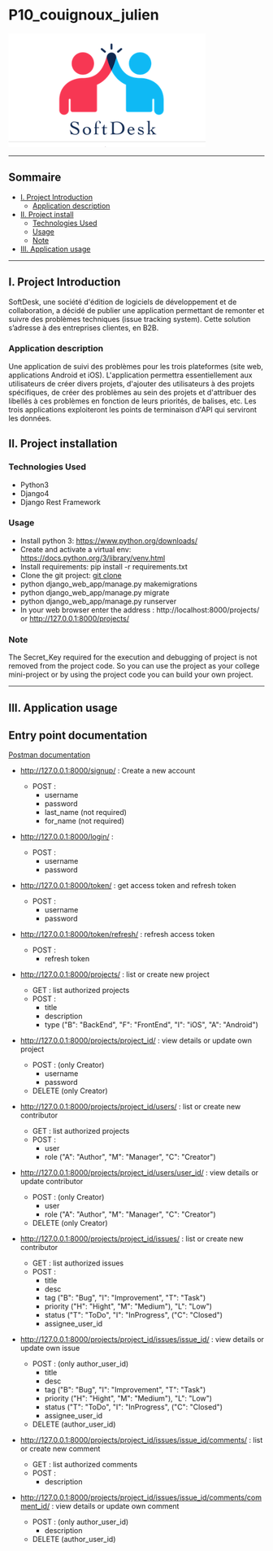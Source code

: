 # P10_couignoux_julien

![](docs/logo.png)
***

## Sommaire

* [I. Project Introduction](#chapter1)
    * [Application description](#section1_1)
* [II. Project install](#chapter2)
    * [Technologies Used](#section2_1)
    * [Usage](#section2_2)
    * [Note](#section2_3)
* [III. Application usage](#chapter3)

***
## I. Project Introduction <a class="anchor" id="chapter1"></a>

SoftDesk, une société d'édition de logiciels de développement et de collaboration, a décidé de publier une application permettant de remonter et suivre des problèmes techniques (issue tracking system). Cette solution s’adresse à des entreprises clientes, en B2B.

### Application description <a class="anchor" id="section1_1"></a>
Une application de suivi des problèmes pour les trois plateformes (site web, applications Android et iOS).
L'application permettra essentiellement aux utilisateurs de créer divers projets, d'ajouter des utilisateurs à des projets spécifiques, de créer des problèmes au sein des projets et d'attribuer des libellés à ces problèmes en fonction de leurs priorités, de balises, etc.
Les trois applications exploiteront les points de terminaison d'API qui serviront les données.

## II. Project installation <a class="anchor" id="chapter2"></a>

### Technologies Used <a class="anchor" id="section2_1"></a>
* Python3  
* Django4  
* Django Rest Framework

### Usage <a class="anchor" id="section2_2"></a>
* Install python 3: https://www.python.org/downloads/
* Create and activate a virtual env: https://docs.python.org/3/library/venv.html
* Install requirements: pip install -r requirements.txt
* Clone the git project: [git clone](git@github.com:jcouignoux/P10_couignoux_julien.git)
* python django_web_app/manage.py makemigrations
* python django_web_app/manage.py migrate
* python django_web_app/manage.py runserver
* In your web browser enter the address : http://localhost:8000/projects/ or http://127.0.0.1:8000/projects/

### Note <a class="anchor" id="section2_3"></a>
The Secret_Key required for the execution and debugging of project is not removed from the project code. So you can use the project as your college mini-project or by using the project code you can build your own project.
***

## III. Application usage <a class="anchor" id="chapter3"></a>
## Entry point documentation

[Postman documentation](https://documenter.getpostman.com/view/16200204/UzBqnjKn)

* http://127.0.0.1:8000/signup/ : Create a new account
    * POST :
        * username
        * password
        * last_name (not required)
        * for_name (not required)

* http://127.0.0.1:8000/login/ : 
    * POST :
        * username
        * password

* http://127.0.0.1:8000/token/ : get access token and refresh token
    * POST :
        * username
        * password

* http://127.0.0.1:8000/token/refresh/ : refresh access token
    * POST :
        * refresh token

* http://127.0.0.1:8000/projects/ : list or create new project
    * GET : list authorized projects
    * POST :
        * title
        * description
        * type ("B": "BackEnd", "F": "FrontEnd", "I": "iOS", "A": "Android")

* http://127.0.0.1:8000/projects/project_id/ : view details or update own project
    * POST : (only Creator)
        * username
        * password
    * DELETE (only Creator)

* http://127.0.0.1:8000/projects/project_id/users/ : list or create new contributor
    * GET : list authorized projects
    * POST :
        * user
        * role ("A": "Author", "M": "Manager", "C": "Creator")

* http://127.0.0.1:8000/projects/project_id/users/user_id/ : view details or update contributor
    * POST : (only Creator)
        * user
        * role ("A": "Author", "M": "Manager", "C": "Creator")
    * DELETE (only Creator)

* http://127.0.0.1:8000/projects/project_id/issues/ : list or create new contributor
    * GET : list authorized issues
    * POST :
        * title
        * desc
        * tag ("B": "Bug", "I": "Improvement", "T": "Task")
        * priority ("H": "Hight", "M": "Medium"), "L": "Low")
        * status ("T": "ToDo", "I": "InProgress", ("C": "Closed")
        * assignee_user_id

* http://127.0.0.1:8000/projects/project_id/issues/issue_id/ : view details or update own issue
    * POST : (only author_user_id)
        * title
        * desc
        * tag ("B": "Bug", "I": "Improvement", "T": "Task")
        * priority ("H": "Hight", "M": "Medium"), "L": "Low")
        * status ("T": "ToDo", "I": "InProgress", ("C": "Closed")
        * assignee_user_id
    * DELETE (author_user_id)

* http://127.0.0.1:8000/projects/project_id/issues/issue_id/comments/ : list or create new comment
    * GET : list authorized comments
    * POST :
        * description

* http://127.0.0.1:8000/projects/project_id/issues/issue_id/comments/comment_id/ : view details or update own comment
    * POST : (only author_user_id)
        * description
    * DELETE (author_user_id)
